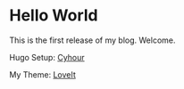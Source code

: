 # Hello World


This is the first release of my blog. Welcome.

<!--more-->

Hugo Setup: [Cyhour](https://cyhour.com/1226/)

My Theme: [LoveIt](https://hugoloveit.com/zh-cn/)
